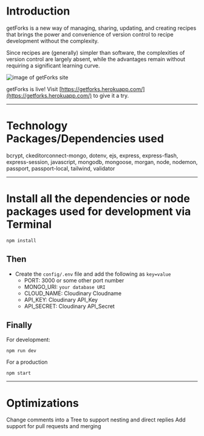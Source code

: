 # Introduction

getForks is a new way of managing, sharing, updating, and creating recipes that brings the power and convenience of version control to recipe development without the complexity.

Since recipes are (generally) simpler than software, the complexities of version control are largely absent, while the advantages remain without requiring a significant learning curve.

![image of getForks site](https://raw.githubusercontent.com/ned-park/getForks/main/readme_image.jpg)

getForks is live! Visit [https://getforks.herokuapp.com/](https://getforks.herokuapp.com/) to give it a try.


---

# Technology Packages/Dependencies used 

bcrypt, ckeditorconnect-mongo, dotenv, ejs, express, express-flash, express-session, javascript, mongodb, mongoose, morgan, node, nodemon, passport, passport-local, tailwind, validator

---

# Install all the dependencies or node packages used for development via Terminal

```
npm install
``` 

## Then

- Create the `config/.env` file and add the following as `key=value` 
  - PORT: 3000 or some other port number
  - MONGO_URI: `your database URI` 
  - CLOUD_NAME: Cloudinary Cloudname
  - API_KEY: Cloudinary API_Key
  - API_SECRET: Cloudinary API_Secret
 
## Finally

For development:
 ```
npm run dev
 ```
 
For a production
 
```
npm start
```

---

# Optimizations

Change comments into a Tree to support nesting and direct replies
Add support for pull requests and merging
